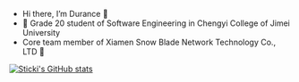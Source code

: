 - Hi there, I’m Durance 👋 
- 👀 Grade 20 student of Software Engineering in Chengyi College of Jimei University
- Core team member of Xiamen Snow Blade Network Technology Co., LTD 💞️


[![Sticki's GitHub stats](https://github-readme-stats-git-masterrstaa-rickstaa.vercel.app/api/?username=durance&theme=vue&count_private=true&show_icons=true)](https://github.com/durancer)
<!---
ITzhboy/ITzhboy is a ✨ special ✨ repository because its `README.md` (this file) appears on your GitHub profile.
You can click the Preview link to take a look at your changes.
--->
